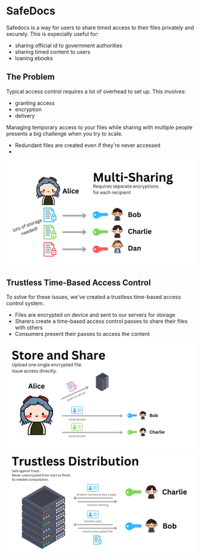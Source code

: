 # SafeDocs

Safedocs is a way for users to share timed access to their files privately and securely.
This is especially useful for:
- sharing official id to government authorities
- sharing timed content to users
- loaning ebooks 


## The Problem

Typical access control requires a lot of overhead to set up.
This involves:
- granting access
- encryption
- delivery

Managing temporary access to your files while sharing with multiple people presents a big challenge when you try to scale.
- Redundant files are created even if they're never accessed
- 

![MultiShare](/readme_img/readme_multishare.png)

## Trustless Time-Based Access Control

To solve for these issues, we've created a trustless time-based access control system.
- Files are encrypted on device and sent to our servers for storage
- Sharers create a time-based access control passes to share their files with others
- Consumers present their passes to access the content

![MultiShare](/readme_img/readme_store_share.png)
![MultiShare](/readme_img/readme_distribution.png)